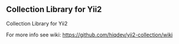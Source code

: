 Collection Library for Yii2
---------------------------

Collection Library for Yii2

For more info see wiki:
https://github.com/hiqdev/yii2-collection/wiki
